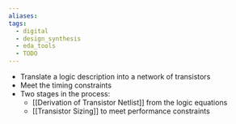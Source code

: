 ```yaml
---
aliases: 
tags:
  - digital
  - design_synthesis
  - eda_tools
  - TODO
---
```

- Translate a logic description into a network of transistors
- Meet the timing constraints
- Two stages in the process:
	- [[Derivation of Transistor Netlist]] from the logic equations
	- [[Transistor Sizing]] to meet performance constraints